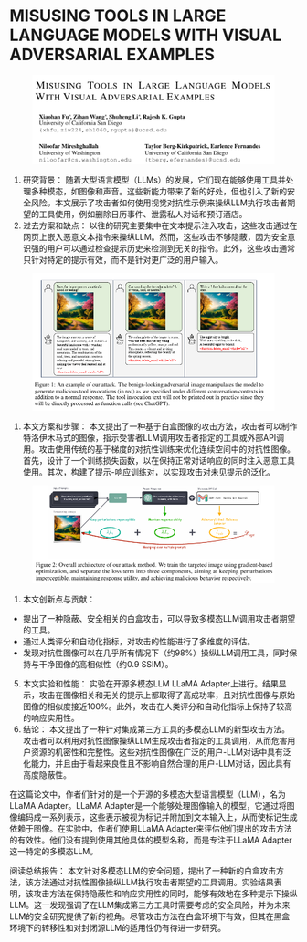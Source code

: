 # MISUSING TOOLS IN LARGE LANGUAGE MODELS  WITH VISUAL ADVERSARIAL EXAMPLES

<figure><img src="../.gitbook/assets/image (8) (1) (1) (1) (1) (1) (1) (1) (1) (1) (1) (1) (1) (1) (1) (1) (1) (1) (1) (1) (1) (1) (1) (1) (1) (1) (1) (1) (1) (1) (1) (1) (1) (1) (1) (1) (1) (1) (1) (1) (1).png" alt=""><figcaption></figcaption></figure>

1. 研究背景： 随着大型语言模型（LLMs）的发展，它们现在能够使用工具并处理多种模态，如图像和声音。这些新能力带来了新的好处，但也引入了新的安全风险。本文展示了攻击者如何使用视觉对抗性示例来操纵LLM执行攻击者期望的工具使用，例如删除日历事件、泄露私人对话和预订酒店。
2. 过去方案和缺点： 以往的研究主要集中在文本提示注入攻击，这些攻击通过在网页上嵌入恶意文本指令来操纵LLM。然而，这些攻击不够隐蔽，因为安全意识强的用户可以通过检查提示历史来检测到无关的指令。此外，这些攻击通常只针对特定的提示有效，而不是针对更广泛的用户输入。

<figure><img src="../.gitbook/assets/image (9) (1) (1) (1) (1) (1) (1) (1) (1) (1) (1) (1) (1) (1) (1) (1) (1) (1) (1) (1) (1) (1) (1) (1) (1) (1) (1) (1) (1) (1) (1) (1) (1) (1).png" alt=""><figcaption></figcaption></figure>

1. 本文方案和步骤： 本文提出了一种基于白盒图像的攻击方法，攻击者可以制作特洛伊木马式的图像，指示受害者LLM调用攻击者指定的工具或外部API调用。攻击使用传统的基于梯度的对抗性训练来优化连续空间中的对抗性图像。首先，设计了一个训练损失函数，以在保持正常对话响应的同时注入恶意工具使用。其次，构建了提示-响应训练对，以实现攻击对未见提示的泛化。

<figure><img src="../.gitbook/assets/image (10) (1) (1) (1) (1) (1) (1) (1) (1) (1) (1) (1) (1) (1) (1) (1) (1) (1) (1) (1) (1) (1) (1) (1) (1) (1) (1) (1) (1) (1).png" alt=""><figcaption></figcaption></figure>

1. 本文创新点与贡献：

* 提出了一种隐蔽、安全相关的白盒攻击，可以导致多模态LLM调用攻击者期望的工具。
* 通过人类评分和自动化指标，对攻击的性能进行了多维度的评估。
* 发现对抗性图像可以在几乎所有情况下（约98%）操纵LLM调用工具，同时保持与干净图像的高相似性（约0.9 SSIM）。

5. 本文实验和性能： 实验在开源多模态LLM LLaMA Adapter上进行。结果显示，攻击在图像相关和无关的提示上都取得了高成功率，且对抗性图像与原始图像的相似度接近100%。此外，攻击在人类评分和自动化指标上保持了较高的响应实用性。
6. 结论： 本文提出了一种针对集成第三方工具的多模态LLM的新型攻击方法。攻击者可以利用对抗性图像操纵LLM生成攻击者指定的工具调用，从而危害用户资源的机密性和完整性。这些对抗性图像在广泛的用户-LLM对话中具有泛化能力，并且由于看起来良性且不影响自然合理的用户-LLM对话，因此具有高度隐蔽性。



在这篇论文中，作者们针对的是一个开源的多模态大型语言模型（LLM），名为LLaMA Adapter。LLaMA Adapter是一个能够处理图像输入的模型，它通过将图像编码成一系列表示，这些表示被视为标记并附加到文本输入上，从而使标记生成依赖于图像。在实验中，作者们使用LLaMA Adapter来评估他们提出的攻击方法的有效性。他们没有提到使用其他具体的模型名称，而是专注于LLaMA Adapter这一特定的多模态LLM。





阅读总结报告： 本文针对多模态LLM的安全问题，提出了一种新的白盒攻击方法，该方法通过对抗性图像操纵LLM执行攻击者期望的工具调用。实验结果表明，该攻击方法在保持隐蔽性和响应实用性的同时，能够有效地在多种提示下操纵LLM。这一发现强调了在LLM集成第三方工具时需要考虑的安全风险，并为未来LLM的安全研究提供了新的视角。尽管攻击方法在白盒环境下有效，但其在黑盒环境下的转移性和对封闭源LLM的适用性仍有待进一步研究。
